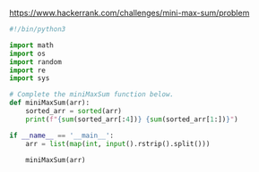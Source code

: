https://www.hackerrank.com/challenges/mini-max-sum/problem

```python
#!/bin/python3

import math
import os
import random
import re
import sys

# Complete the miniMaxSum function below.
def miniMaxSum(arr):
    sorted_arr = sorted(arr)
    print(f"{sum(sorted_arr[:4])} {sum(sorted_arr[1:])}")

if __name__ == '__main__':
    arr = list(map(int, input().rstrip().split()))

    miniMaxSum(arr)
```